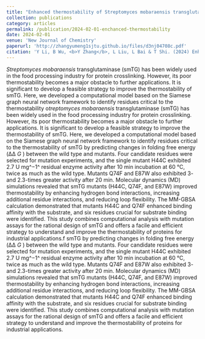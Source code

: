 ```yaml
---
title: "Enhanced thermostability of Streptomyces mobaraensis transglutaminase via computation-aided site-directed mutations and structural analysis"
collection: publications
category: articles
permalink: /publication/2024-02-01-enchanced-thermostability
date: 2024-02-01
venue: 'New Journal of Chemistry'
paperurl: 'http://zhangyumeng1sjtu.github.io/files/d3nj04708c.pdf'
citation: 'Y Li, B Wu, <b>Y Zhang</b>, L Liu, L Bai & T Shi. (2024) Enhanced thermostability of Streptomyces mobaraensis transglutaminase via computation-aided site-directed mutations and structural analysis. <i>New Journal of Chemistry</i>, 48(2), 591-602.'
---
```

*Streptomyces mobaraensis* transglutaminase (smTG) has been widely used in the food processing industry for protein crosslinking. However, its poor thermostability becomes a major obstacle to further applications. It is significant to develop a feasible strategy to improve the thermostability of smTG. Here, we developed a computational model based on the Siamese graph neural network framework to identify residues critical to the thermostability o*treptomyces mobaraensis* transglutaminase (smTG) has been widely used in the food processing industry for protein crosslinking. However, its poor thermostability becomes a major obstacle to further applications. It is significant to develop a feasible strategy to improve the thermostability of smTG. Here, we developed a computational model based on the Siamese graph neural network framework to identify residues critical to the thermostability of smTG by predicting changes in folding free energy (ΔΔ *G* ) between the wild type and mutants. Four candidate residues were selected for mutation experiments, and the single mutant H44C exhibited 2.7 U mg^−1^ residual enzyme activity after 10 min incubation at 60 °C, twice as much as the wild type. Mutants Q74F and E87W also exhibited 3- and 2.3-times greater activity after 20 min. Molecular dynamics (MD) simulations revealed that smTG mutants (H44C, Q74F, and E87W) improved thermostability by enhancing hydrogen bond interactions, increasing additional residue interactions, and reducing loop flexibility. The MM-GBSA calculation demonstrated that mutants H44C and Q74F enhanced binding affinity with the substrate, and six residues crucial for substrate binding were identified. This study combines computational analysis with mutation assays for the rational design of smTG and offers a facile and efficient strategy to understand and improve the thermostability of proteins for industrial applications.f smTG by predicting changes in folding free energy (ΔΔ *G* ) between the wild type and mutants. Four candidate residues were selected for mutation experiments, and the single mutant H44C exhibited 2.7 U mg^−1^ residual enzyme activity after 10 min incubation at 60 °C, twice as much as the wild type. Mutants Q74F and E87W also exhibited 3- and 2.3-times greater activity after 20 min. Molecular dynamics (MD) simulations revealed that smTG mutants (H44C, Q74F, and E87W) improved thermostability by enhancing hydrogen bond interactions, increasing additional residue interactions, and reducing loop flexibility. The MM-GBSA calculation demonstrated that mutants H44C and Q74F enhanced binding affinity with the substrate, and six residues crucial for substrate binding were identified. This study combines computational analysis with mutation assays for the rational design of smTG and offers a facile and efficient strategy to understand and improve the thermostability of proteins for industrial applications.
